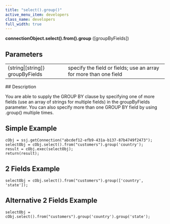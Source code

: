 ```yaml
---
title: "select().group()"
active_menu_item: developers
class_name: developers
full_width: true
---
```



**connectionObject.select().from().group** ([groupByFields])

## Parameters

<table>
<tr>
<td width="213">
{string|[string]} groupByFields

</td>
<td width="17">
</td>
<td width="650">
specify the field or fields; use an array for more than one field

</td>
</tr>
</table>
## Description

You are able to supply the GROUP BY clause by specifying one of more fields (use an array of strings for multiple fields) in the groupByFields parameter. You can also specify more than one GROUP BY field by using .group() multiple times.

## Simple Example

    cObj = ssj.getConnection("abcdef12-efb9-431a-b137-87b4749f2473");
    selectObj = cObj.select().from("customers").group('country');
    result = cObj.exec(selectObj);
    return(result);

## 2 Fields Example
    selectObj = cObj.select().from("customers").group(['country', 'state']);

## Alternative 2 Fields Example
    selectObj = cObj.select().from("customers").group('country').group('state');
   




